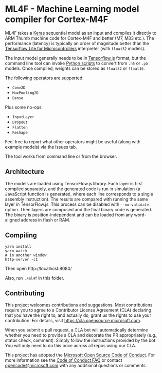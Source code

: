 # ML4F - Machine Learning model compiler for Cortex-M4F

ML4F takes a [Keras](https://keras.io/) sequential model as an input and compiles it directly to 
ARM Thumb machine code for Cortex-M4F and better (M7, M33 etc.).
The performance (latency) is typically an order of magnitude better than the
[Tensorflow Lite for Microcontrollers](https://www.tensorflow.org/lite/microcontrollers) interpreter
(with `float32` models).

The input model generally needs to be in [Tensorflow.js](https://www.tensorflow.org/js) format, but the command line tool can
invoke [Python scripts](https://www.tensorflow.org/js/guide/conversion) to convert from `.h5` or `.pb` models.
Once compiled, weights can be stored as `float32` or `float16`.

The following operators are supported:
* `Conv2D`
* `MaxPooling2D`
* `Dense`

Plus some no-ops:
* `InputLayer`
* `Dropout`
* `Flatten`
* `Reshape`

Feel free to report what other operators might be useful (along with example models) via the Issues tab.

The tool works from command line or from the browser.

## Architecture

The models are loaded using TensorFlow.js library.
Each layer is first compiled separately, and the generated code is run in simulation
(a JavaScript function is generated, where each line corresponds to a single assembly instruction).
The results are compared with running the same layer in TensorFlow.js.
This process can be disabled with `--no-validate` option.
Then layers are composed and the final binary code is generated.
The binary is position-independent and can be loaded from any word-aligned address in flash or RAM.

## Compiling

```
yarn install
yarn watch
# in another window
http-server -c1
```

Then open http://localhost:8080/

Also, run `./ml4f` in this folder.

## Contributing

This project welcomes contributions and suggestions.  Most contributions require you to agree to a
Contributor License Agreement (CLA) declaring that you have the right to, and actually do, grant us
the rights to use your contribution. For details, visit https://cla.opensource.microsoft.com.

When you submit a pull request, a CLA bot will automatically determine whether you need to provide
a CLA and decorate the PR appropriately (e.g., status check, comment). Simply follow the instructions
provided by the bot. You will only need to do this once across all repos using our CLA.

This project has adopted the [Microsoft Open Source Code of Conduct](https://opensource.microsoft.com/codeofconduct/).
For more information see the [Code of Conduct FAQ](https://opensource.microsoft.com/codeofconduct/faq/) or
contact [opencode@microsoft.com](mailto:opencode@microsoft.com) with any additional questions or comments.
